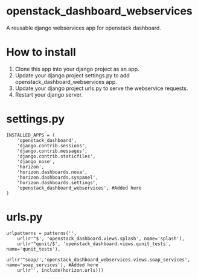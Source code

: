 openstack_dashboard_webservices
===============================

A reusable django webservices app for openstack dashboard.

How to install
==============

1. Clone this app into your django project as an app.
2. Update your django project settings.py to add openstack_dashboard_webservices app.
3. Update your django project urls.py to serve the webservice requests.
4. Restart your django server.

settings.py 
===========

    INSTALLED_APPS = (
        'openstack_dashboard',
        'django.contrib.sessions',
        'django.contrib.messages',
        'django.contrib.staticfiles',
        'django_nose',
        'horizon',
        'horizon.dashboards.nova',
        'horizon.dashboards.syspanel',
        'horizon.dashboards.settings',
        'openstack_dashboard_webservices', #Added here
    )


urls.py
=======

    urlpatterns = patterns('',
        url(r'^$', 'openstack_dashboard.views.splash', name='splash'),
        url(r'^qunit/$', 'openstack_dashboard.views.qunit_tests', name='qunit_tests'),
        url(r'^soap/','openstack_dashboard_webservices.views.soap_services', name='soap_services'), #Added here
        url(r'', include(horizon.urls)))
